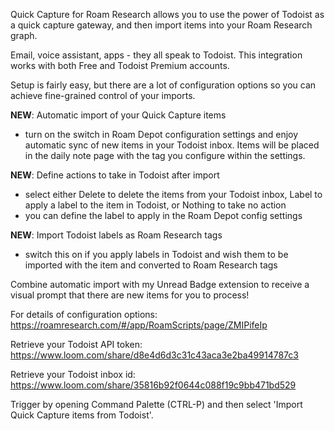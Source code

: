 Quick Capture for Roam Research allows you to use the power of Todoist as a quick capture gateway, and then import items into your Roam Research graph.

Email, voice assistant, apps - they all speak to Todoist. This integration works with both Free and Todoist Premium accounts.

Setup is fairly easy, but there are a lot of configuration options so you can achieve fine-grained control of your imports.

**NEW**:
Automatic import of your Quick Capture items 
- turn on the switch in Roam Depot configuration settings and enjoy automatic sync of new items in your Todoist inbox. Items will be placed in the daily note page with the tag you configure within the settings. 

**NEW**:
Define actions to take in Todoist after import
- select either Delete to delete the items from your Todoist inbox, Label to apply a label to the item in Todoist, or Nothing to take no action
- you can define the label to apply in the Roam Depot config settings

**NEW**:
Import Todoist labels as Roam Research tags
- switch this on if you apply labels in Todoist and wish them to be imported with the item and converted to Roam Research tags

Combine automatic import with my Unread Badge extension to receive a visual prompt that there are new items for you to process!

For details of configuration options:
https://roamresearch.com/#/app/RoamScripts/page/ZMIPifeIp

Retrieve your Todoist API token:
  https://www.loom.com/share/d8e4d6d3c31c43aca3e2ba49914787c3
  
Retrieve your Todoist inbox id:
  https://www.loom.com/share/35816b92f0644c088f19c9bb471bd529

Trigger by opening Command Palette (CTRL-P) and then select 'Import Quick Capture items from Todoist'.
